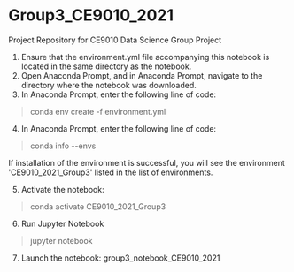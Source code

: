 # Group3_CE9010_2021
Project Repository for CE9010 Data Science Group Project

1. Ensure that the environment.yml file accompanying this notebook is located in the same directory as the notebook. <br>
2. Open Anaconda Prompt, and in Anaconda Prompt, navigate to the directory where the notebook was downloaded. <br>
3. In Anaconda Prompt, enter the following line of code:
> conda env create -f environment.yml

4. In Anaconda Prompt, enter the following line of code:
> conda info --envs

If installation of the environment is successful, you will see the environment 'CE9010_2021_Group3' listed in the list of environments.

5. Activate the notebook: 
> conda activate CE9010_2021_Group3

6. Run Jupyter Notebook 
> jupyter notebook

7. Launch the notebook: group3_notebook_CE9010_2021